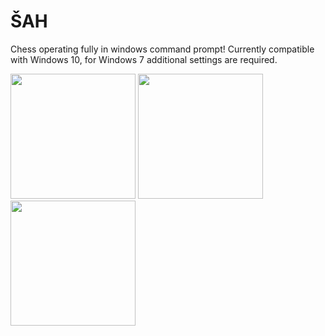 # ŠAH

Chess operating fully in windows command prompt!
Currently compatible with Windows 10, for Windows 7 additional settings are required.

<img src="https://user-images.githubusercontent.com/40437358/115221734-45ef7d00-a10a-11eb-90d5-61e8d60aa680.png" width="200" height="200" /> <img src="https://user-images.githubusercontent.com/40437358/115222447-02e1d980-a10b-11eb-853d-3e1ee4de43ed.png" width="200" height="200" /> <img src="https://user-images.githubusercontent.com/40437358/115222388-f52c5400-a10a-11eb-8060-733e967e03d8.png" width="200" height="200" />
